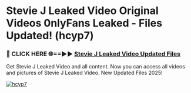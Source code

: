 # Stevie J Leaked Video Original Videos 0nlyFans Leaked - Files Updated! (hcyp7)

<h3>🔴 CLICK HERE 🌐==►► <a href="https://tinyurl.com/ms9xzufz" rel="nofollow">Stevie J Leaked Video Updated Files</a></h3>

Get Stevie J Leaked Video and all content. Now you can access all videos and pictures of Stevie J Leaked Video. New Updated Files 2025!

[![hcyp7](https://i.imgur.com/PQ7UWWw.gif)](https://tinyurl.com/ms9xzufz)
